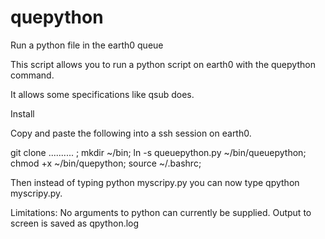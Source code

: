 # quepython
Run a python file in the earth0 queue

This script allows you to run a python script on earth0 with the quepython command.

It allows some specifications like qsub does.

Install

Copy and paste the following into a ssh session on earth0.

git clone .......... ;
mkdir ~/bin;
ln -s queuepython.py ~/bin/queuepython;
chmod +x ~/bin/quepython;
source ~/.bashrc;


Then instead of typing python myscripy.py you can now type qpython myscripy.py.

Limitations:
No arguments to python can currently be supplied.
Output to screen is saved as qpython.log
